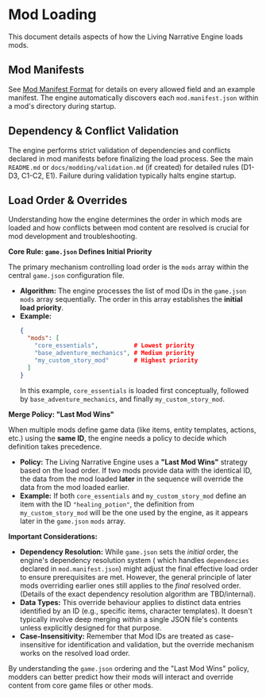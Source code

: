 # Mod Loading

This document details aspects of how the Living Narrative Engine loads mods.

## Mod Manifests

See [Mod Manifest Format](mod_manifest_format.md) for details on every allowed field and an example manifest. The engine automatically discovers each `mod.manifest.json` within a mod's directory during startup.

## Dependency & Conflict Validation

The engine performs strict validation of dependencies and conflicts declared in mod manifests before finalizing the load
process. See the main `README.md` or `docs/modding/validation.md` (if created) for detailed rules (D1-D3, C1-C2, E1).
Failure during validation typically halts engine startup.

## Load Order & Overrides

Understanding how the engine determines the order in which mods are loaded and how conflicts between mod content are
resolved is crucial for mod development and troubleshooting.

**Core Rule: `game.json` Defines Initial Priority**

The primary mechanism controlling load order is the `mods` array within the central `game.json` configuration file.

- **Algorithm:** The engine processes the list of mod IDs in the `game.json` `mods` array sequentially. The order in
  this array establishes the **initial load priority**.
- **Example:**
  ```json
  {
    "mods": [
      "core_essentials",          # Lowest priority
      "base_adventure_mechanics", # Medium priority
      "my_custom_story_mod"       # Highest priority
    ]
  }
  ```
  In this example, `core_essentials` is loaded first conceptually, followed by `base_adventure_mechanics`, and finally
  `my_custom_story_mod`.

**Merge Policy: "Last Mod Wins"**

When multiple mods define game data (like items, entity templates, actions, etc.) using the **same ID**, the engine
needs a policy to decide which definition takes precedence.

- **Policy:** The Living Narrative Engine uses a **"Last Mod Wins"** strategy based on the load order. If two mods
  provide data with the identical ID, the data from the mod loaded **later** in the sequence will override the data from
  the mod loaded earlier.
- **Example:** If both `core_essentials` and `my_custom_story_mod` define an item with the ID `"healing_potion"`, the
  definition from `my_custom_story_mod` will be the one used by the engine, as it appears later in the `game.json`
  `mods` array.

**Important Considerations:**

- **Dependency Resolution:** While `game.json` sets the _initial_ order, the engine's dependency resolution system (
  which handles `dependencies` declared in `mod.manifest.json`) might adjust the final effective load order to ensure
  prerequisites are met. However, the general principle of later mods overriding earlier ones still applies to the
  _final_ resolved order. (Details of the exact dependency resolution algorithm are TBD/internal).
- **Data Types:** This override behaviour applies to distinct data entries identified by an ID (e.g., specific items,
  character templates). It doesn't typically involve deep merging _within_ a single JSON file's contents unless
  explicitly designed for that purpose.
- **Case-Insensitivity:** Remember that Mod IDs are treated as case-insensitive for identification and validation, but
  the override mechanism works on the resolved load order.

By understanding the `game.json` ordering and the "Last Mod Wins" policy, modders can better predict how their mods will
interact and override content from core game files or other mods.
